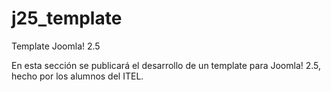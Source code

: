 j25_template
============

Template Joomla! 2.5

En esta sección se publicará el desarrollo de un template para Joomla! 2.5, hecho por los alumnos del ITEL. 
